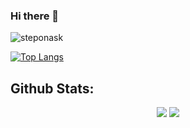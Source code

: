 ### Hi there 👋
<p align="left"> <img src="https://komarev.com/ghpvc/?username=steponask&label=Profile%20views&color=0e75b6&style=for-the-badge&color=blue" alt="steponask" /> </p>

[![Top Langs](https://github-readme-stats.vercel.app/api/top-langs/?username=steponasK&layout=compact)](https://github.com/SteponasK?tab=repositories)
## Github Stats:
<div align="center">
  <img src="https://github-readme-stats.vercel.app/api?username=SteponasK&theme=tokyonight&show_icons=true&hide_border=true" />
  <img src="https://github-readme-streak-stats.herokuapp.com/?user=SteponasK&theme=tokyonight&hide_border=true" />
  <br>
  <!-- <img src="https://github-readme-activity-graph.vercel.app/graph?username=SteponasK&theme=tokyonight&hide_border=true&bg_color=1A1B27" />
  -->
</div>

<!--
Add some fun facts ttt
Email, other ways of communication
I'm currently learning ttt
Mention project im currently working on

**SteponasK/SteponasK** is a ✨ _special_ ✨ repository because its `README.md` (this file) appears on your GitHub profile.

Here are some ideas to get you started:

- 🔭 I’m currently working on ...
- 🌱 I’m currently learning ...
- 👯 I’m looking to collaborate on ...
- 🤔 I’m looking for help with ...
- 💬 Ask me about ...
- 📫 How to reach me: ...
- 😄 Pronouns: ...
- ⚡ Fun fact: ...
-->
